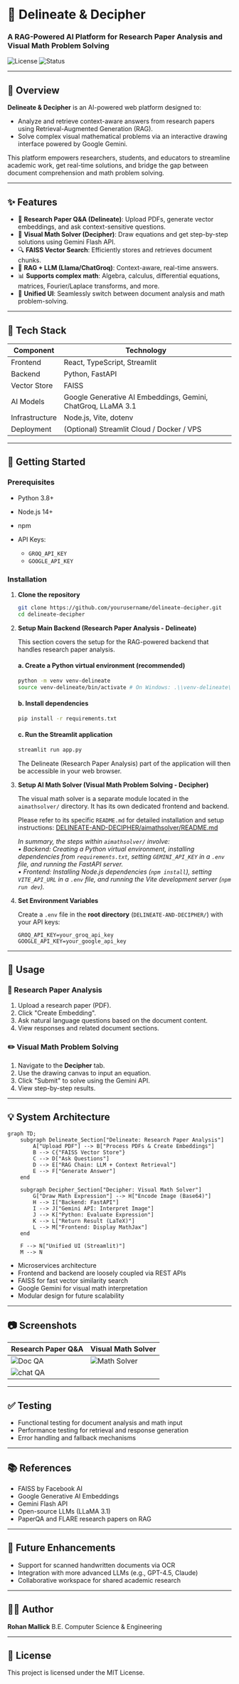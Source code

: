 # 🧠 Delineate & Decipher

### A RAG-Powered AI Platform for Research Paper Analysis and Visual Math Problem Solving

![License](https://img.shields.io/badge/license-MIT-blue.svg) ![Status](https://img.shields.io/badge/status-active-brightgreen)

---

## 📌 Overview

**Delineate & Decipher** is an AI-powered web platform designed to:

* Analyze and retrieve context-aware answers from research papers using Retrieval-Augmented Generation (RAG).
* Solve complex visual mathematical problems via an interactive drawing interface powered by Google Gemini.

This platform empowers researchers, students, and educators to streamline academic work, get real-time solutions, and bridge the gap between document comprehension and math problem solving.

---

## ✨ Features

* 📄 **Research Paper Q\&A (Delineate)**: Upload PDFs, generate vector embeddings, and ask context-sensitive questions.
* 🧮 **Visual Math Solver (Decipher)**: Draw equations and get step-by-step solutions using Gemini Flash API.
* 🔍 **FAISS Vector Search**: Efficiently stores and retrieves document chunks.
* 🤖 **RAG + LLM (Llama/ChatGroq)**: Context-aware, real-time answers.
* 📊 **Supports complex math**: Algebra, calculus, differential equations, matrices, Fourier/Laplace transforms, and more.
* 🔄 **Unified UI**: Seamlessly switch between document analysis and math problem-solving.

---

## 🧰 Tech Stack

| Component      | Technology                                                   |
| -------------- | ------------------------------------------------------------ |
| Frontend       | React, TypeScript, Streamlit                                 |
| Backend        | Python, FastAPI                                              |
| Vector Store   | FAISS                                                        |
| AI Models      | Google Generative AI Embeddings, Gemini, ChatGroq, LLaMA 3.1 |
| Infrastructure | Node.js, Vite, dotenv                                        |
| Deployment     | (Optional) Streamlit Cloud / Docker / VPS                    |

---

## 🚀 Getting Started

### Prerequisites

* Python 3.8+
* Node.js 14+
* npm
* API Keys:

  * `GROQ_API_KEY`
  * `GOOGLE_API_KEY`
    

### Installation

1.  **Clone the repository**

    ```bash
    git clone https://github.com/yourusername/delineate-decipher.git
    cd delineate-decipher
    ```

2.  **Setup Main Backend (Research Paper Analysis - Delineate)**

    This section covers the setup for the RAG-powered backend that handles research paper analysis.

    #### a. Create a Python virtual environment (recommended)
    ```bash
    python -m venv venv-delineate
    source venv-delineate/bin/activate # On Windows: .\\venv-delineate\\Scripts\\activate
    ```

    #### b. Install dependencies
    ```bash
    pip install -r requirements.txt
    ```

    #### c. Run the Streamlit application
    ```bash
    streamlit run app.py
    ```
    The Delineate (Research Paper Analysis) part of the application will then be accessible in your web browser.

3.  **Setup AI Math Solver (Visual Math Problem Solving - Decipher)**

    The visual math solver is a separate module located in the `aimathsolver/` directory. It has its own dedicated frontend and backend.

    Please refer to its specific `README.md` for detailed installation and setup instructions:
    [DELINEATE-AND-DECIPHER/aimathsolver/README.md](aimathsolver/README.md)

    _In summary, the steps within `aimathsolver/` involve:_\
    _• Backend: Creating a Python virtual environment, installing dependencies from `requirements.txt`, setting `GEMINI_API_KEY` in a `.env` file, and running the FastAPI server._\
    _• Frontend: Installing Node.js dependencies (`npm install`), setting `VITE_API_URL` in a `.env` file, and running the Vite development server (`npm run dev`)._

4.  **Set Environment Variables**

    Create a `.env` file in the **root directory** (`DELINEATE-AND-DECIPHER/`) with your API keys:

    ```
    GROQ_API_KEY=your_groq_api_key
    GOOGLE_API_KEY=your_google_api_key
    ```

---

## 🥪 Usage

### 📘 Research Paper Analysis

1. Upload a research paper (PDF).
2. Click "Create Embedding".
3. Ask natural language questions based on the document content.
4. View responses and related document sections.

### ✏️ Visual Math Problem Solving

1. Navigate to the **Decipher** tab.
2. Use the drawing canvas to input an equation.
3. Click "Submit" to solve using the Gemini API.
4. View step-by-step results.

---

## 💡 System Architecture

```mermaid
graph TD;
    subgraph Delineate_Section["Delineate: Research Paper Analysis"]
        A["Upload PDF"] --> B["Process PDFs & Create Embeddings"]
        B --> C{"FAISS Vector Store"}
        C --> D["Ask Questions"]
        D --> E["RAG Chain: LLM + Context Retrieval"]
        E --> F["Generate Answer"]
    end

    subgraph Decipher_Section["Decipher: Visual Math Solver"]
        G["Draw Math Expression"] --> H["Encode Image (Base64)"]
        H --> I["Backend: FastAPI"]
        I --> J["Gemini API: Interpret Image"]
        J --> K["Python: Evaluate Expression"]
        K --> L["Return Result (LaTeX)"]
        L --> M["Frontend: Display MathJax"]
    end

    F --> N["Unified UI (Streamlit)"]
    M --> N
```

* Microservices architecture
* Frontend and backend are loosely coupled via REST APIs
* FAISS for fast vector similarity search
* Google Gemini for visual math interpretation
* Modular design for future scalability

---

## 📷 Screenshots

| Research Paper Q\&A             | Visual Math Solver                  |
| ------------------------------- | ----------------------------------- |
| ![Doc QA](assets/docqa.png) | ![Math Solver](assets/decipher.png) |
| ![chat QA](assets/chatqa.png)|
---

## ✅ Testing

* Functional testing for document analysis and math input
* Performance testing for retrieval and response generation
* Error handling and fallback mechanisms

---

## 📚 References

* FAISS by Facebook AI
* Google Generative AI Embeddings
* Gemini Flash API
* Open-source LLMs (LLaMA 3.1)
* PaperQA and FLARE research papers on RAG

---

## 🤩 Future Enhancements

* Support for scanned handwritten documents via OCR
* Integration with more advanced LLMs (e.g., GPT-4.5, Claude)
* Collaborative workspace for shared academic research

---

## 🧑‍💻 Author

**Rohan Mallick**
B.E. Computer Science & Engineering

---

## 📄 License

This project is licensed under the MIT License.

